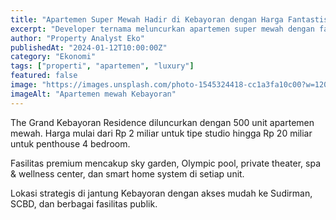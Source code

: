 ```yaml
---
title: "Apartemen Super Mewah Hadir di Kebayoran dengan Harga Fantastis"
excerpt: "Developer ternama meluncurkan apartemen super mewah dengan fasilitas setara hotel bintang lima di jantung Kebayoran."
author: "Property Analyst Eko"
publishedAt: "2024-01-12T10:00:00Z"
category: "Ekonomi"
tags: ["properti", "apartemen", "luxury"]
featured: false
image: "https://images.unsplash.com/photo-1545324418-cc1a3fa10c00?w=1200&h=675&fit=crop"
imageAlt: "Apartemen mewah Kebayoran"
---
```


The Grand Kebayoran Residence diluncurkan dengan 500 unit apartemen mewah. Harga mulai dari Rp 2 miliar untuk tipe studio hingga Rp 20 miliar untuk penthouse 4 bedroom.

Fasilitas premium mencakup sky garden, Olympic pool, private theater, spa & wellness center, dan smart home system di setiap unit.

Lokasi strategis di jantung Kebayoran dengan akses mudah ke Sudirman, SCBD, dan berbagai fasilitas publik.

